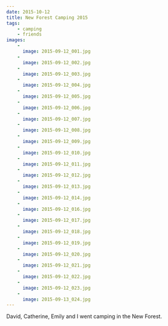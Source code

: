 ```yaml
---
date: 2015-10-12
title: New Forest Camping 2015
tags:
    - camping
    - friends
images:
    - 
      image: 2015-09-12_001.jpg
    - 
      image: 2015-09-12_002.jpg
    - 
      image: 2015-09-12_003.jpg
    - 
      image: 2015-09-12_004.jpg
    - 
      image: 2015-09-12_005.jpg
    - 
      image: 2015-09-12_006.jpg
    - 
      image: 2015-09-12_007.jpg
    - 
      image: 2015-09-12_008.jpg
    - 
      image: 2015-09-12_009.jpg
    - 
      image: 2015-09-12_010.jpg
    - 
      image: 2015-09-12_011.jpg
    - 
      image: 2015-09-12_012.jpg
    - 
      image: 2015-09-12_013.jpg
    - 
      image: 2015-09-12_014.jpg
    - 
      image: 2015-09-12_016.jpg
    - 
      image: 2015-09-12_017.jpg
    - 
      image: 2015-09-12_018.jpg
    - 
      image: 2015-09-12_019.jpg
    - 
      image: 2015-09-12_020.jpg
    - 
      image: 2015-09-12_021.jpg
    - 
      image: 2015-09-12_022.jpg
    - 
      image: 2015-09-12_023.jpg
    - 
      image: 2015-09-13_024.jpg
---
```

David, Catherine, Emily and I went camping in the New Forest.              
